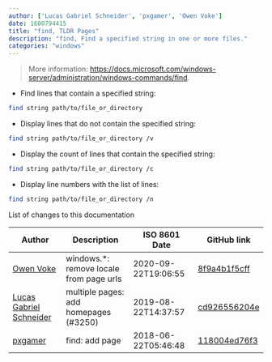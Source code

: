 ```yaml
---
author: ['Lucas Gabriel Schneider', 'pxgamer', 'Owen Voke']
date: 1600794415
title: "find, TLDR Pages"
description: "find, Find a specified string in one or more files."
categories: "windows"
---
```

> More information: <https://docs.microsoft.com/windows-server/administration/windows-commands/find>.

- Find lines that contain a specified string:

```bash
find string path/to/file_or_directory
```

- Display lines that do not contain the specified string:

```bash
find string path/to/file_or_directory /v
```

- Display the count of lines that contain the specified string:

```bash
find string path/to/file_or_directory /c
```

- Display line numbers with the list of lines:

```bash
find string path/to/file_or_directory /n
```
List of changes to this documentation


Author | Description | ISO 8601 Date | GitHub link
------|-----|-----|-----
[Owen Voke](mailto:development@voke.dev) | windows.*: remove locale from page urls | 2020-09-22T19:06:55 | [8f9a4b1f5cff](https://github.com/tldr-pages/tldr/commit/8f9a4b1f5cff138652665e9756a1a13466029fed)
[Lucas Gabriel Schneider](mailto:lucas.schneider@sap.com) | multiple pages: add homepages (#3250) | 2019-08-22T14:37:57 | [cd926556204e](https://github.com/tldr-pages/tldr/commit/cd926556204e9b8d34858b141886c675e8e0b83a)
[pxgamer](mailto:owzie123@gmail.com) | find: add page | 2018-06-22T05:46:48 | [118004ed76f3](https://github.com/tldr-pages/tldr/commit/118004ed76f3598e359df2ab361f4d7d0ec40bea)

